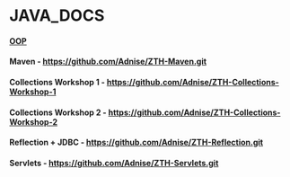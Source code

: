 # JAVA_DOCS
#### [OOP](https://github.com/Adnise/ZTH-POO.git)
#### Maven - https://github.com/Adnise/ZTH-Maven.git
#### Collections Workshop 1 - https://github.com/Adnise/ZTH-Collections-Workshop-1
#### Collections Workshop 2 - https://github.com/Adnise/ZTH-Collections-Workshop-2
#### Reflection + JDBC - https://github.com/Adnise/ZTH-Reflection.git
#### Servlets - https://github.com/Adnise/ZTH-Servlets.git
